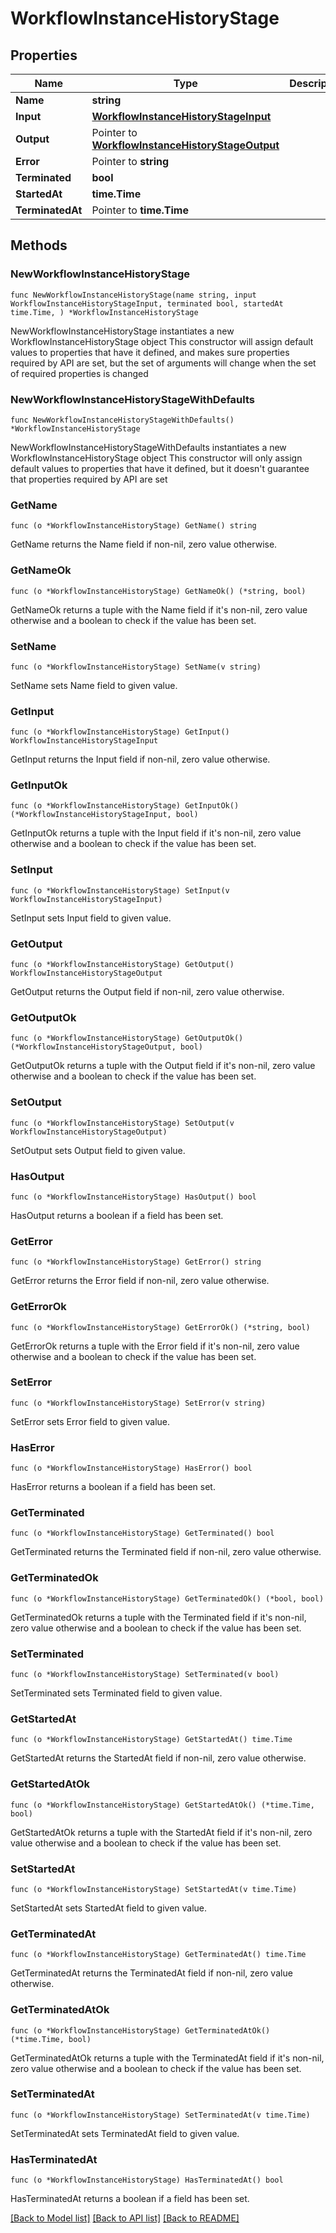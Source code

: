 # WorkflowInstanceHistoryStage

## Properties

Name | Type | Description | Notes
------------ | ------------- | ------------- | -------------
**Name** | **string** |  | 
**Input** | [**WorkflowInstanceHistoryStageInput**](WorkflowInstanceHistoryStageInput.md) |  | 
**Output** | Pointer to [**WorkflowInstanceHistoryStageOutput**](WorkflowInstanceHistoryStageOutput.md) |  | [optional] 
**Error** | Pointer to **string** |  | [optional] 
**Terminated** | **bool** |  | 
**StartedAt** | **time.Time** |  | 
**TerminatedAt** | Pointer to **time.Time** |  | [optional] 

## Methods

### NewWorkflowInstanceHistoryStage

`func NewWorkflowInstanceHistoryStage(name string, input WorkflowInstanceHistoryStageInput, terminated bool, startedAt time.Time, ) *WorkflowInstanceHistoryStage`

NewWorkflowInstanceHistoryStage instantiates a new WorkflowInstanceHistoryStage object
This constructor will assign default values to properties that have it defined,
and makes sure properties required by API are set, but the set of arguments
will change when the set of required properties is changed

### NewWorkflowInstanceHistoryStageWithDefaults

`func NewWorkflowInstanceHistoryStageWithDefaults() *WorkflowInstanceHistoryStage`

NewWorkflowInstanceHistoryStageWithDefaults instantiates a new WorkflowInstanceHistoryStage object
This constructor will only assign default values to properties that have it defined,
but it doesn't guarantee that properties required by API are set

### GetName

`func (o *WorkflowInstanceHistoryStage) GetName() string`

GetName returns the Name field if non-nil, zero value otherwise.

### GetNameOk

`func (o *WorkflowInstanceHistoryStage) GetNameOk() (*string, bool)`

GetNameOk returns a tuple with the Name field if it's non-nil, zero value otherwise
and a boolean to check if the value has been set.

### SetName

`func (o *WorkflowInstanceHistoryStage) SetName(v string)`

SetName sets Name field to given value.


### GetInput

`func (o *WorkflowInstanceHistoryStage) GetInput() WorkflowInstanceHistoryStageInput`

GetInput returns the Input field if non-nil, zero value otherwise.

### GetInputOk

`func (o *WorkflowInstanceHistoryStage) GetInputOk() (*WorkflowInstanceHistoryStageInput, bool)`

GetInputOk returns a tuple with the Input field if it's non-nil, zero value otherwise
and a boolean to check if the value has been set.

### SetInput

`func (o *WorkflowInstanceHistoryStage) SetInput(v WorkflowInstanceHistoryStageInput)`

SetInput sets Input field to given value.


### GetOutput

`func (o *WorkflowInstanceHistoryStage) GetOutput() WorkflowInstanceHistoryStageOutput`

GetOutput returns the Output field if non-nil, zero value otherwise.

### GetOutputOk

`func (o *WorkflowInstanceHistoryStage) GetOutputOk() (*WorkflowInstanceHistoryStageOutput, bool)`

GetOutputOk returns a tuple with the Output field if it's non-nil, zero value otherwise
and a boolean to check if the value has been set.

### SetOutput

`func (o *WorkflowInstanceHistoryStage) SetOutput(v WorkflowInstanceHistoryStageOutput)`

SetOutput sets Output field to given value.

### HasOutput

`func (o *WorkflowInstanceHistoryStage) HasOutput() bool`

HasOutput returns a boolean if a field has been set.

### GetError

`func (o *WorkflowInstanceHistoryStage) GetError() string`

GetError returns the Error field if non-nil, zero value otherwise.

### GetErrorOk

`func (o *WorkflowInstanceHistoryStage) GetErrorOk() (*string, bool)`

GetErrorOk returns a tuple with the Error field if it's non-nil, zero value otherwise
and a boolean to check if the value has been set.

### SetError

`func (o *WorkflowInstanceHistoryStage) SetError(v string)`

SetError sets Error field to given value.

### HasError

`func (o *WorkflowInstanceHistoryStage) HasError() bool`

HasError returns a boolean if a field has been set.

### GetTerminated

`func (o *WorkflowInstanceHistoryStage) GetTerminated() bool`

GetTerminated returns the Terminated field if non-nil, zero value otherwise.

### GetTerminatedOk

`func (o *WorkflowInstanceHistoryStage) GetTerminatedOk() (*bool, bool)`

GetTerminatedOk returns a tuple with the Terminated field if it's non-nil, zero value otherwise
and a boolean to check if the value has been set.

### SetTerminated

`func (o *WorkflowInstanceHistoryStage) SetTerminated(v bool)`

SetTerminated sets Terminated field to given value.


### GetStartedAt

`func (o *WorkflowInstanceHistoryStage) GetStartedAt() time.Time`

GetStartedAt returns the StartedAt field if non-nil, zero value otherwise.

### GetStartedAtOk

`func (o *WorkflowInstanceHistoryStage) GetStartedAtOk() (*time.Time, bool)`

GetStartedAtOk returns a tuple with the StartedAt field if it's non-nil, zero value otherwise
and a boolean to check if the value has been set.

### SetStartedAt

`func (o *WorkflowInstanceHistoryStage) SetStartedAt(v time.Time)`

SetStartedAt sets StartedAt field to given value.


### GetTerminatedAt

`func (o *WorkflowInstanceHistoryStage) GetTerminatedAt() time.Time`

GetTerminatedAt returns the TerminatedAt field if non-nil, zero value otherwise.

### GetTerminatedAtOk

`func (o *WorkflowInstanceHistoryStage) GetTerminatedAtOk() (*time.Time, bool)`

GetTerminatedAtOk returns a tuple with the TerminatedAt field if it's non-nil, zero value otherwise
and a boolean to check if the value has been set.

### SetTerminatedAt

`func (o *WorkflowInstanceHistoryStage) SetTerminatedAt(v time.Time)`

SetTerminatedAt sets TerminatedAt field to given value.

### HasTerminatedAt

`func (o *WorkflowInstanceHistoryStage) HasTerminatedAt() bool`

HasTerminatedAt returns a boolean if a field has been set.


[[Back to Model list]](../README.md#documentation-for-models) [[Back to API list]](../README.md#documentation-for-api-endpoints) [[Back to README]](../README.md)


